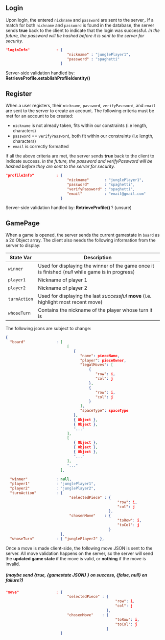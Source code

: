 ## Login
Upon login, the entered `nickname` and `password` are sent to the server,. If a match for both `nickname` and `password` is found in the database, the server sends **true** back to the client to indicate that the login was successful.
*In the future, the password will be hashed before it is sent to the server for security.*
```json
"loginInfo"            : {
                            "nickname" : "junglePlayer1",
                            "password" : "spaghetti"
                         }
```
Server-side validation handled by: **RetrieveProfile.establishProfileIdentity()**

## Register
When a user registers, their `nickname`, `password`, `verifyPassword`, and `email` are sent to the server to create an account. The following criteria must be met for an account to be created:
- `nickname` is not already taken, fits within our constraints (i.e length, characters)
- `password` == `verifyPassword`, both fit within our constraints (i.e length, characters)
- `email` is correctly formatted

If all the above criteria are met, the server sends **true** back to the client to indicate success.
*In the future, the password and verifyPassword will be hashed before they are sent to the server for security.*
```json
"profileInfo"          : {
                            "nickname"       : "junglePlayer1",
                            "password"       : "spaghetti",
                            "verifyPassword" : "spaghetti",
                            "email"          : "email@gmail.com"
                         }
```
Server-side validation handled by: **RetrieveProfile() <default constructor>** ? (unsure)

## GamePage
When a game is opened, the server sends the current gamestate in `board` as a 2d Object array. The client also needs the following information from the server to display:

|State Var|Description|
|---|---|
|`winner`| Used for displaying the winner of the game once it is finished (*null* while game is in progress) |
|`player1`| Nickname of player 1 |
|`player2`| Nickname of player 2 |
|`turnAction`| Used for displaying the last *successful* **move** (i.e. highlight most recent move) |
|`whoseTurn`| Contains the nickname of the player whose turn it is |

The following jsons are subject to change:


```json
{
  "board"              : [
                            [
                               {
                                  "name": pieceName,
                                  "player": pieceOwner,
                                  "legalMoves": [
                                      {
                                         "row": i,
                                         "col": j
                                      },
                                      {
                                         "row": i,
                                         "col": j
                                      }
                                  ],
                                  "spaceType": spaceType
                               },
                               { Object },
                               { Object },
                               "..."
                            ],
                            [
                               { Object },
                               { Object },
                               { Object },
                               "..."
                            ],
                            "..."
                         ],
                         
  "winner"             : null,
  "player1"            : "junglePlayer1",
  "player2"            : "junglePlayer2",
  "turnAction"         : {
                             "selectedPiece" : {
                                                   "row": i, 
                                                   "col": j
                                               },
                             "chosenMove"    : {
                                                   "toRow": i, 
                                                   "toCol": j
                                               }              
                         },
  "whoseTurn"          : { "junglePlayer2" },
```
Once a move is made client-side, the following move JSON is sent to the server. All move validation happens on the server, so the server will send the **updated game state** if the move is valid, or **nothing** if the move is invalid. 
##### (maybe send {true, {gamestate JSON} } on success, {false, null} on failure?)

```json
"move"                 : {
                            "selectedPiece" : {
                                                  "row": i, 
                                                  "col": j
                                              },
                            "chosenMove"    : {
                                                  "toRow": i, 
                                                  "toCol": j
                                              }
                         }
```
